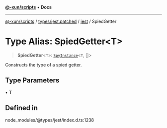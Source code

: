 [**@-xun/scripts**](../../../../../README.md) • **Docs**

***

[@-xun/scripts](../../../../../README.md) / [types/jest.patched](../../../README.md) / [jest](../README.md) / SpiedGetter

# Type Alias: SpiedGetter\<T\>

> **SpiedGetter**\<`T`\>: [`SpyInstance`](../interfaces/SpyInstance.md)\<`T`, []\>

Constructs the type of a spied getter.

## Type Parameters

• **T**

## Defined in

node\_modules/@types/jest/index.d.ts:1238
